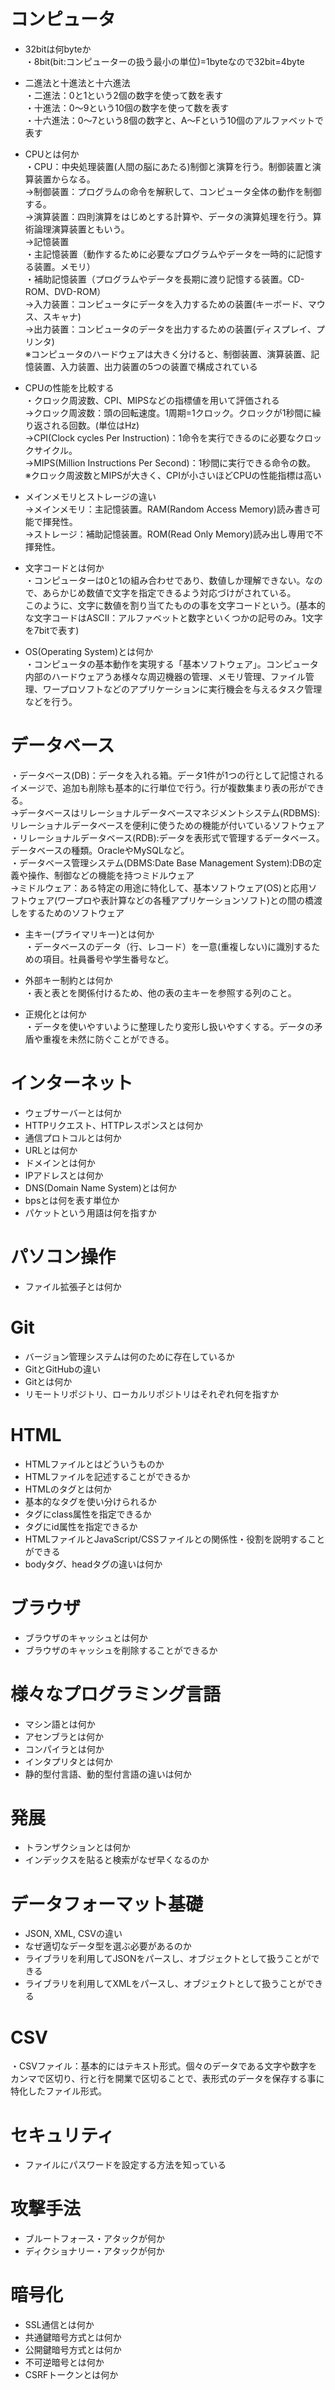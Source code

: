 # コンピュータ

- 32bitは何byteか<br>
  ・8bit(bit:コンピューターの扱う最小の単位)=1byteなので32bit=4byte<br>
  
- 二進法と十進法と十六進法<br>
  ・二進法：0と1という2個の数字を使って数を表す<br>
  ・十進法：0〜9という10個の数字を使って数を表す<br>
  ・十六進法：0〜7という8個の数字と、A〜Fという10個のアルファベットで表す<br>

- CPUとは何か<br>
  ・CPU：中央処理装置(人間の脳にあたる)制御と演算を行う。制御装置と演算装置からなる。<br>
    →制御装置：プログラムの命令を解釈して、コンピュータ全体の動作を制御する。<br>
    →演算装置：四則演算をはじめとする計算や、データの演算処理を行う。算術論理演算装置ともいう。<br>
    →記憶装置<br>
      ・主記憶装置（動作するために必要なプログラムやデータを一時的に記憶する装置。メモリ）<br>
      ・補助記憶装置（プログラムやデータを長期に渡り記憶する装置。CD-ROM、DVD-ROM）<br>
    →入力装置：コンピュータにデータを入力するための装置(キーボード、マウス、スキャナ)<br>
    →出力装置：コンピュータのデータを出力するための装置(ディスプレイ、プリンタ)<br>
  ※コンピュータのハードウェアは大きく分けると、制御装置、演算装置、記憶装置、入力装置、出力装置の5つの装置で構成されている

- CPUの性能を比較する<br>
  ・クロック周波数、CPI、MIPSなどの指標値を用いて評価される<br>
    →クロック周波数：頭の回転速度。1周期=1クロック。クロックが1秒間に繰り返される回数。(単位はHz)<br>
    →CPI(Clock cycles Per Instruction)：1命令を実行できるのに必要なクロックサイクル。<br>
    →MIPS(Million Instructions Per Second)：1秒間に実行できる命令の数。<br>
  ※クロック周波数とMIPSが大きく、CPIが小さいほどCPUの性能指標は高い<br>

- メインメモリとストレージの違い<br>
  →メインメモリ：主記憶装置。RAM(Random Access Memory)読み書き可能で揮発性。<br>
  →ストレージ：補助記憶装置。ROM(Read Only Memory)読み出し専用で不揮発性。<br>

- 文字コードとは何か<br>
  ・コンピューターは0と1の組み合わせであり、数値しか理解できない。なので、あらかじめ数値で文字を指定できるよう対応づけがされている。<br>
  このように、文字に数値を割り当てたものの事を文字コードという。(基本的な文字コードはASCII：アルファベットと数字といくつかの記号のみ。1文字を7bitで表す)<br>

- OS(Operating System)とは何か<br>
  ・コンピュータの基本動作を実現する「基本ソフトウェア」。コンピュータ内部のハードウェアうあ様々な周辺機器の管理、メモリ管理、ファイル管理、ワープロソフトなどのアプリケーションに実行機会を与えるタスク管理などを行う。<br>
  

# データベース

・データベース(DB)：データを入れる箱。データ1件が1つの行として記憶されるイメージで、追加も削除も基本的に行単位で行う。行が複数集まり表の形ができる。<br>
  →データベースはリレーショナルデータベースマネジメントシステム(RDBMS):リレーショナルデータベースを便利に使うための機能が付いているソフトウェア<br>
・リレーショナルデータベース(RDB):データを表形式で管理するデータベース。データベースの種類。OracleやMySQLなど。<br>
・データベース管理システム(DBMS:Date Base Management System):DBの定義や操作、制御などの機能を持つミドルウェア<br>
  →ミドルウェア：ある特定の用途に特化して、基本ソフトウェア(OS)と応用ソフトウェア(ワープロや表計算などの各種アプリケーションソフト)との間の橋渡しをするためのソフトウェア<br>

- 主キー(プライマリキー)とは何か<br>
  ・データベースのデータ（行、レコード）を一意(重複しない)に識別するための項目。社員番号や学生番号など。<br>
  
- 外部キー制約とは何か<br>
  ・表と表とを関係付けるため、他の表の主キーを参照する列のこと。

- 正規化とは何か<br>
  ・データを使いやすいように整理したり変形し扱いやすくする。データの矛盾や重複を未然に防ぐことができる。


# インターネット

- ウェブサーバーとは何か
- HTTPリクエスト、HTTPレスポンスとは何か
- 通信プロトコルとは何か
- URLとは何か
- ドメインとは何か
- IPアドレスとは何か
- DNS(Domain Name System)とは何か
- bpsとは何を表す単位か
- パケットという用語は何を指すか

# パソコン操作

- ファイル拡張子とは何か

# Git

- バージョン管理システムは何のために存在しているか
- GitとGitHubの違い
- Gitとは何か
- リモートリポジトリ、ローカルリポジトリはそれぞれ何を指すか

# HTML

- HTMLファイルとはどういうものか
- HTMLファイルを記述することができるか
- HTMLのタグとは何か
- 基本的なタグを使い分けられるか
- タグにclass属性を指定できるか
- タグにid属性を指定できるか
- HTMLファイルとJavaScript/CSSファイルとの関係性・役割を説明することができる
- bodyタグ、headタグの違いは何か

# ブラウザ

- ブラウザのキャッシュとは何か
- ブラウザのキャッシュを削除することができるか

# 様々なプログラミング言語
- マシン語とは何か
- アセンブラとは何か
- コンパイラとは何か
- インタプリタとは何か
- 静的型付言語、動的型付言語の違いは何か
 
# 発展

- トランザクションとは何か
- インデックスを貼ると検索がなぜ早くなるのか

# データフォーマット基礎

- JSON, XML, CSVの違い
- なぜ適切なデータ型を選ぶ必要があるのか
- ライブラリを利用してJSONをパースし、オブジェクトとして扱うことができる
- ライブラリを利用してXMLをパースし、オブジェクトとして扱うことができる

# CSV

・CSVファイル：基本的にはテキスト形式。個々のデータである文字や数字をカンマで区切り、行と行を開業で区切ることで、表形式のデータを保存する事に特化したファイル形式。<br>


# セキュリティ

- ファイルにパスワードを設定する方法を知っている

# 攻撃手法

- ブルートフォース・アタックが何か
- ディクショナリー・アタックが何か

# 暗号化

- SSL通信とは何か
- 共通鍵暗号方式とは何か
- 公開鍵暗号方式とは何か
- 不可逆暗号とは何か
- CSRFトークンとは何か

